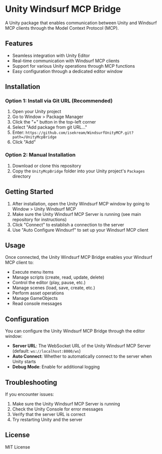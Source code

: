 # Unity Windsurf MCP Bridge

A Unity package that enables communication between Unity and Windsurf MCP clients through the Model Context Protocol (MCP).

## Features

- Seamless integration with Unity Editor
- Real-time communication with Windsurf MCP clients
- Support for various Unity operations through MCP functions
- Easy configuration through a dedicated editor window

## Installation

### Option 1: Install via Git URL (Recommended)

1. Open your Unity project
2. Go to Window > Package Manager
3. Click the "+" button in the top-left corner
4. Select "Add package from git URL..."
5. Enter: `https://github.com/isekream/WindsurfUnityMCP.git?path=/UnityMcpBridge`
6. Click "Add"

### Option 2: Manual Installation

1. Download or clone this repository
2. Copy the `UnityMcpBridge` folder into your Unity project's `Packages` directory

## Getting Started

1. After installation, open the Unity Windsurf MCP window by going to Window > Unity Windsurf MCP
2. Make sure the Unity Windsurf MCP Server is running (see main repository for instructions)
3. Click "Connect" to establish a connection to the server
4. Use "Auto Configure Windsurf" to set up your Windsurf MCP client

## Usage

Once connected, the Unity Windsurf MCP Bridge enables your Windsurf MCP client to:

- Execute menu items
- Manage scripts (create, read, update, delete)
- Control the editor (play, pause, etc.)
- Manage scenes (load, save, create, etc.)
- Perform asset operations
- Manage GameObjects
- Read console messages

## Configuration

You can configure the Unity Windsurf MCP Bridge through the editor window:

- **Server URL**: The WebSocket URL of the Unity Windsurf MCP Server (default: `ws://localhost:8000/ws`)
- **Auto Connect**: Whether to automatically connect to the server when Unity starts
- **Debug Mode**: Enable for additional logging

## Troubleshooting

If you encounter issues:

1. Make sure the Unity Windsurf MCP Server is running
2. Check the Unity Console for error messages
3. Verify that the server URL is correct
4. Try restarting Unity and the server

## License

MIT License
